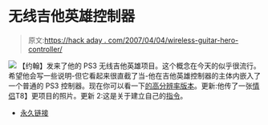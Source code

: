 # 无线吉他英雄控制器

> 原文:[https://hack aday . com/2007/04/04/wireless-guitar-hero-controller/](https://hackaday.com/2007/04/04/wireless-guitar-hero-controller/)

![](../Images/820cca7123fa45de04388055e5759a57.png)
【约翰】发来了他的 PS3 无线吉他英雄项目。这个概念在今天的似乎很流行。希望他会写一些说明-但它看起来很直截了当-他在吉他英雄控制器的主体内嵌入了一个普通的 PS3 控制器。现在你可以看一下[的高分辨率版本](http://i153.photobucket.com/albums/s206/js3kgt/ps3%20guitar/IMG_0849.jpg)。更新:他传了一张[情侣](http://i153.photobucket.com/albums/s206/js3kgt/ps3%20guitar/IMG_0965.jpg)T8】更项目的照片。更新 2:这是关于建立自己的[指令](http://instructables.com/id/E0C77GVF05IO1I3/)。

*   [永久链接](http://instructables.com/id/E0C77GVF05IO1I3/)